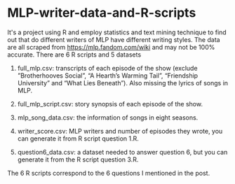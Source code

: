 # MLP-writer-data-and-R-scripts
It's a project using R and employ statistics and text mining technique to find out that do different writers of MLP have different writing styles.
The data are all scraped from https://mlp.fandom.com/wiki and may not be 100% accurate. There are 6 R scripts and 5 datasets

1. full_mlp.csv: transcripts of each episode of the show (exclude ”Brotherhooves Social”, “A Hearth’s Warming Tail”, “Friendship University” and “What Lies Beneath”). Also missing the lyrics of songs in MLP.

2. full_mlp_script.csv: story synopsis of each episode of the show.

3. mlp_song_data.csv: the information of songs in eight seasons.

4. writer_score.csv: MLP writers and number of episodes they wrote, you can generate it from R script question 1.R.

5. question6_data.csv: a dataset needed to answer question 6, but you can generate it from the R script question 3.R.

The 6 R scripts correspond to the 6 questions I mentioned in the post.
